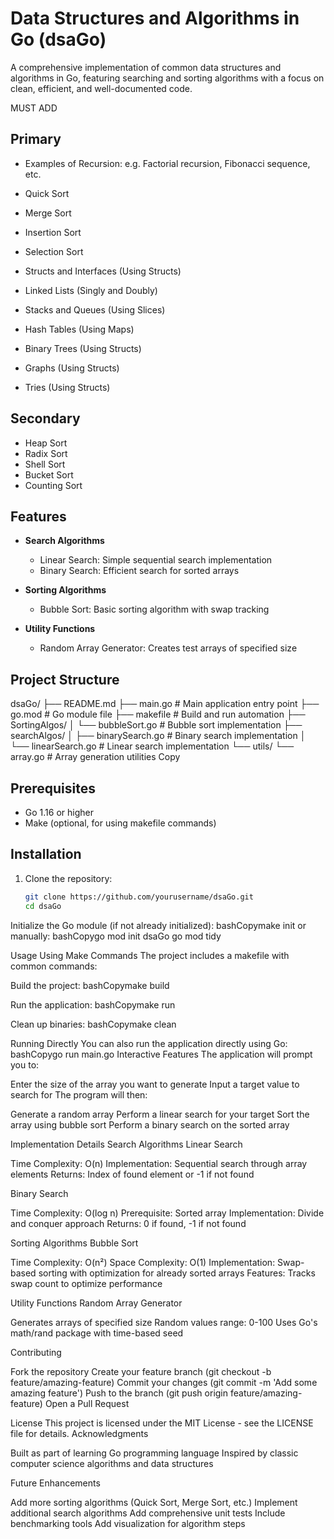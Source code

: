 # Data Structures and Algorithms in Go (dsaGo)

A comprehensive implementation of common data structures and algorithms in Go, featuring searching and sorting algorithms with a focus on clean, efficient, and well-documented code.

MUST ADD

## Primary

- Examples of Recursion: e.g. Factorial recursion, Fibonacci sequence, etc.
- Quick Sort
- Merge Sort
- Insertion Sort
- Selection Sort

- Structs and Interfaces (Using Structs)
- Linked Lists (Singly and Doubly)
- Stacks and Queues (Using Slices)
- Hash Tables (Using Maps)
- Binary Trees (Using Structs)
- Graphs (Using Structs)
- Tries (Using Structs)


## Secondary

- Heap Sort
- Radix Sort
- Shell Sort
- Bucket Sort
- Counting Sort


## Features

- **Search Algorithms**

  - Linear Search: Simple sequential search implementation
  - Binary Search: Efficient search for sorted arrays

- **Sorting Algorithms**

  - Bubble Sort: Basic sorting algorithm with swap tracking

- **Utility Functions**
  - Random Array Generator: Creates test arrays of specified size

## Project Structure

dsaGo/
├── README.md
├── main.go # Main application entry point
├── go.mod # Go module file
├── makefile # Build and run automation
├── SortingAlgos/
│ └── bubbleSort.go # Bubble sort implementation
├── searchAlgos/
│ ├── binarySearch.go # Binary search implementation
│ └── linearSearch.go # Linear search implementation
└── utils/
└── array.go # Array generation utilities
Copy

## Prerequisites

- Go 1.16 or higher
- Make (optional, for using makefile commands)

## Installation

1. Clone the repository:
   ```bash
   git clone https://github.com/yourusername/dsaGo.git
   cd dsaGo
   ```

Initialize the Go module (if not already initialized):
bashCopymake init
or manually:
bashCopygo mod init dsaGo
go mod tidy

Usage
Using Make Commands
The project includes a makefile with common commands:

Build the project:
bashCopymake build

Run the application:
bashCopymake run

Clean up binaries:
bashCopymake clean

Running Directly
You can also run the application directly using Go:
bashCopygo run main.go
Interactive Features
The application will prompt you to:

Enter the size of the array you want to generate
Input a target value to search for
The program will then:

Generate a random array
Perform a linear search for your target
Sort the array using bubble sort
Perform a binary search on the sorted array

Implementation Details
Search Algorithms
Linear Search

Time Complexity: O(n)
Implementation: Sequential search through array elements
Returns: Index of found element or -1 if not found

Binary Search

Time Complexity: O(log n)
Prerequisite: Sorted array
Implementation: Divide and conquer approach
Returns: 0 if found, -1 if not found

Sorting Algorithms
Bubble Sort

Time Complexity: O(n²)
Space Complexity: O(1)
Implementation: Swap-based sorting with optimization for already sorted arrays
Features: Tracks swap count to optimize performance

Utility Functions
Random Array Generator

Generates arrays of specified size
Random values range: 0-100
Uses Go's math/rand package with time-based seed

Contributing

Fork the repository
Create your feature branch (git checkout -b feature/amazing-feature)
Commit your changes (git commit -m 'Add some amazing feature')
Push to the branch (git push origin feature/amazing-feature)
Open a Pull Request

License
This project is licensed under the MIT License - see the LICENSE file for details.
Acknowledgments

Built as part of learning Go programming language
Inspired by classic computer science algorithms and data structures

Future Enhancements

Add more sorting algorithms (Quick Sort, Merge Sort, etc.)
Implement additional search algorithms
Add comprehensive unit tests
Include benchmarking tools
Add visualization for algorithm steps
